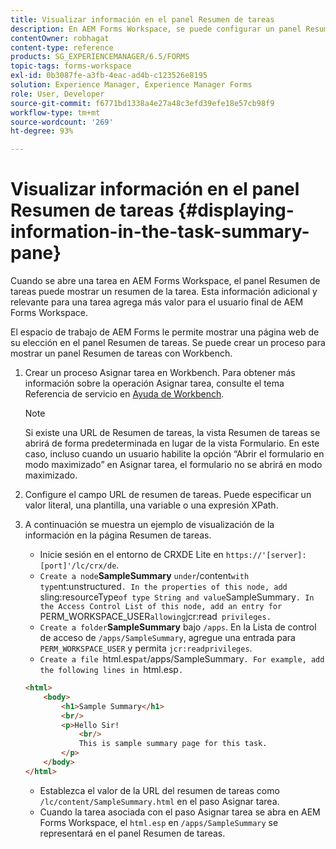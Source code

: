 ```yaml
---
title: Visualizar información en el panel Resumen de tareas
description: En AEM Forms Workspace, se puede configurar un panel Resumen de tareas para resumir la tarea o mostrar cualquier otra página web.
contentOwner: robhagat
content-type: reference
products: SG_EXPERIENCEMANAGER/6.5/FORMS
topic-tags: forms-workspace
exl-id: 0b3087fe-a3fb-4eac-ad4b-c123526e8195
solution: Experience Manager, Experience Manager Forms
role: User, Developer
source-git-commit: f6771bd1338a4e27a48c3efd39efe18e57cb98f9
workflow-type: tm+mt
source-wordcount: '269'
ht-degree: 93%

---
```


# Visualizar información en el panel Resumen de tareas {#displaying-information-in-the-task-summary-pane}

Cuando se abre una tarea en AEM Forms Workspace, el panel Resumen de tareas puede mostrar un resumen de la tarea. Esta información adicional y relevante para una tarea agrega más valor para el usuario final de AEM Forms Workspace.

El espacio de trabajo de AEM Forms le permite mostrar una página web de su elección en el panel Resumen de tareas. Se puede crear un proceso para mostrar un panel Resumen de tareas con Workbench.

1. Crear un proceso Asignar tarea en Workbench. Para obtener más información sobre la operación Asignar tarea, consulte el tema Referencia de servicio en [Ayuda de Workbench](https://help.adobe.com/en_US/AEMForms/6.1/WorkbenchHelp/).

   >[!NOTE]
   >
   >Si existe una URL de Resumen de tareas, la vista Resumen de tareas se abrirá de forma predeterminada en lugar de la vista Formulario. En este caso, incluso cuando un usuario habilite la opción “Abrir el formulario en modo maximizado” en Asignar tarea, el formulario no se abrirá en modo maximizado.

1. Configure el campo URL de resumen de tareas. Puede especificar un valor literal, una plantilla, una variable o una expresión XPath.
1. A continuación se muestra un ejemplo de visualización de la información en la página Resumen de tareas.

   * Inicie sesión en el entorno de CRXDE Lite en `https://'[server]:[port]'/lc/crx/de`.
   * `Create a node`**SampleSummary** ` under `/content` with type `nt:unstructured`. In the properties of this node, add `sling:resourceType` of type String and value `SampleSummary`. In the Access Control List of this node, add an entry for `PERM_WORKSPACE_USER` allowing `jcr:read` privileges.`
   * `Create a folder`**SampleSummary** bajo `/apps`. En la Lista de control de acceso de `/apps/SampleSummary`, agregue una entrada para `PERM_WORKSPACE_USER` y permita `jcr:readprivileges`.
   * `Create a file `html.esp` at `/apps/SampleSummary`. For example, add the following lines in `html.esp`.`

   ```html
   <html>
       <body>
           <h1>Sample Summary</h1>
           <br/>
           <p>Hello Sir!
               <br/>
               This is sample summary page for this task.
           </p>
       </body>
   </html>
   ```

   * Establezca el valor de la URL del resumen de tareas como `/lc/content/SampleSummary.html` en el paso Asignar tarea.
   * Cuando la tarea asociada con el paso Asignar tarea se abra en AEM Forms Workspace, el `html.esp` en `/apps/SampleSummary` se representará en el panel Resumen de tareas.
